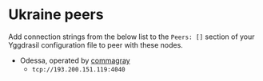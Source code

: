 # Ukraine peers

Add connection strings from the below list to the `Peers: []` section of your
Yggdrasil configuration file to peer with these nodes.

* Odessa, operated by [commagray](https://github.com/vikulin)
  * `tcp://193.200.151.119:4040`